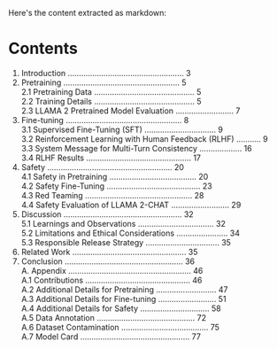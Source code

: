 Here's the content extracted as markdown:


# Contents

1. Introduction .................................................... 3  
2. Pretraining .................................................... 5  
   2.1 Pretraining Data ............................................. 5  
   2.2 Training Details ............................................. 5  
   2.3 LLAMA 2 Pretrained Model Evaluation .......................... 7  
3. Fine-tuning .................................................... 8  
   3.1 Supervised Fine-Tuning (SFT) ................................ 9  
   3.2 Reinforcement Learning with Human Feedback (RLHF) ........... 9  
   3.3 System Message for Multi-Turn Consistency ................... 16  
   3.4 RLHF Results ............................................... 17  
4. Safety ........................................................ 20  
   4.1 Safety in Pretraining ....................................... 20  
   4.2 Safety Fine-Tuning .......................................... 23  
   4.3 Red Teaming ................................................ 28  
   4.4 Safety Evaluation of LLAMA 2-CHAT .......................... 29  
5. Discussion ..................................................... 32  
   5.1 Learnings and Observations .................................. 32  
   5.2 Limitations and Ethical Considerations ....................... 34  
   5.3 Responsible Release Strategy ................................. 35  
6. Related Work ................................................... 35  
7. Conclusion ..................................................... 36  
A. Appendix ....................................................... 46  
   A.1 Contributions ............................................... 46  
   A.2 Additional Details for Pretraining ........................... 47  
   A.3 Additional Details for Fine-tuning .......................... 51  
   A.4 Additional Details for Safety ............................... 58  
   A.5 Data Annotation ............................................ 72  
   A.6 Dataset Contamination ....................................... 75  
   A.7 Model Card ................................................. 77  
